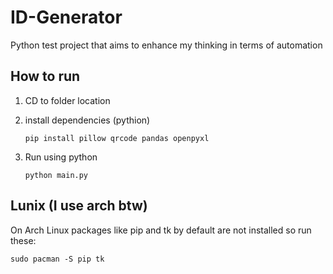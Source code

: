 # ID-Generator
Python test project that aims to enhance my thinking in terms of automation

## How to run
1. CD to folder location

2. install dependencies (pythion)
   
   `pip install pillow qrcode pandas openpyxl`

4. Run using python
   
   `python main.py`

## Lunix (I use arch btw)
On Arch Linux packages like pip and tk by default are not installed so run these:

   `sudo pacman -S pip tk`
